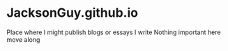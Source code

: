 # JacksonGuy.github.io

Place where I might publish blogs or essays I write
Nothing important here move along
